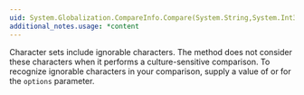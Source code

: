```yaml
---
uid: System.Globalization.CompareInfo.Compare(System.String,System.Int32,System.Int32,System.String,System.Int32,System.Int32,System.Globalization.CompareOptions)
additional_notes.usage: *content
---
```


<p>Character sets include ignorable characters. The <xref href="System.Globalization.CompareInfo.Compare(System.String,System.Int32,System.Int32,System.String,System.Int32,System.Int32,System.Globalization.CompareOptions)"></xref> method does not consider these characters when it performs a culture-sensitive comparison. To recognize ignorable characters in your comparison, supply a value of <xref href="System.Globalization.CompareOptions.Ordinal"></xref> or <xref href="System.Globalization.CompareOptions.OrdinalIgnoreCase"></xref> for the <code>options</code> parameter.</p>


